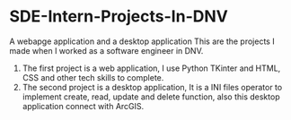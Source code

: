 # SDE-Intern-Projects-In-DNV
A webapge application and a desktop application
This are the projects I made when I worked as a software engineer in DNV.

1. The first project is a web application, I use Python TKinter and HTML, CSS and other tech skills to complete.
2. The second project is a desktop application, It is a INI files operator to implement create, read, update and delete function, also this desktop application connect with ArcGIS. 
